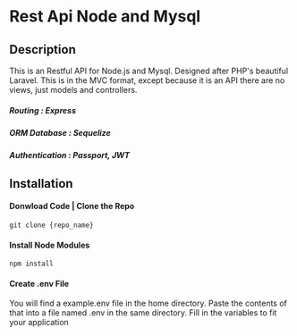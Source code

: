 # Rest Api Node and Mysql

## Description
This is an Restful API for Node.js and Mysql. Designed after PHP's beautiful Laravel. This is in the MVC format,
except because it is an API there are no views, just models and controllers.

##### Routing         : Express
##### ORM Database    : Sequelize
##### Authentication  : Passport, JWT

## Installation

#### Donwload Code | Clone the Repo

```
git clone {repo_name}
```

#### Install Node Modules
```
npm install
```

#### Create .env File
You will find a example.env file in the home directory. Paste the contents of that into a file named .env in the same directory. 
Fill in the variables to fit your application

